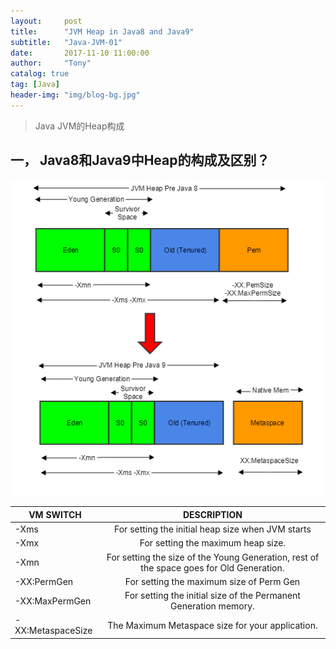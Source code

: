 ```yaml
---
layout:     post
title:      "JVM Heap in Java8 and Java9"
subtitle:   "Java-JVM-01"
date:       2017-11-10 11:00:00
author:     "Tony"
catalog: true
tag: [Java]
header-img: "img/blog-bg.jpg"
---
```


> Java JVM的Heap构成

## 一， Java8和Java9中Heap的构成及区别？
![](/img/in-post/20171110-jvm-heap.png)

| VM SWITCH	    |  DESCRIPTION  |
| ------------- |:-------------:|
| -Xms          | For setting the initial heap size when JVM starts |
| -Xmx     | For setting the maximum heap size.      |  
| -Xmn  | For setting the size of the Young Generation, rest of the space goes for Old Generation.     |   
| -XX:PermGen  | For setting the maximum size of Perm Gen   |   
| -XX:MaxPermGen  | For setting the initial size of the Permanent Generation memory.   |   
| -XX:MetaspaceSize   | The Maximum Metaspace size for your application.   |   
